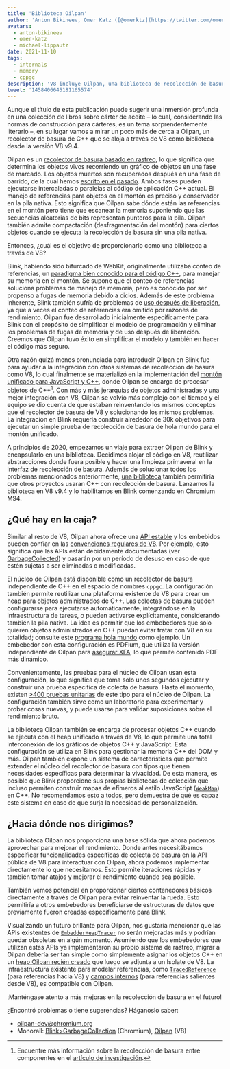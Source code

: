 ```yaml
---
title: 'Biblioteca Oilpan'
author: 'Anton Bikineev, Omer Katz ([@omerktz](https://twitter.com/omerktz)), y Michael Lippautz ([@mlippautz](https://twitter.com/mlippautz)), movedores de archivos eficientes y efectivos'
avatars:
  - anton-bikineev
  - omer-katz
  - michael-lippautz
date: 2021-11-10
tags:
  - internals
  - memory
  - cppgc
description: 'V8 incluye Oilpan, una biblioteca de recolección de basura para alojar memoria administrada de C++.'
tweet: '1458406645181165574'
---
```


Aunque el título de esta publicación puede sugerir una inmersión profunda en una colección de libros sobre cárter de aceite – lo cual, considerando las normas de construcción para cárteres, es un tema sorprendentemente literario –, en su lugar vamos a mirar un poco más de cerca a Oilpan, un recolector de basura de C++ que se aloja a través de V8 como biblioteca desde la versión V8 v9.4.

<!--truncate-->
Oilpan es un [recolector de basura basado en rastreo](https://es.wikipedia.org/wiki/Recolecci%C3%B3n_de_basura_por_trazado), lo que significa que determina los objetos vivos recorriendo un gráfico de objetos en una fase de marcado. Los objetos muertos son recuperados después en una fase de barrido, de la cual hemos [escrito en el pasado](https://v8.dev/blog/high-performance-cpp-gc). Ambos fases pueden ejecutarse intercaladas o paralelas al código de aplicación C++ actual. El manejo de referencias para objetos en el montón es preciso y conservador en la pila nativa. Esto significa que Oilpan sabe dónde están las referencias en el montón pero tiene que escanear la memoria suponiendo que las secuencias aleatorias de bits representan punteros para la pila. Oilpan también admite compactación (desfragmentación del montón) para ciertos objetos cuando se ejecuta la recolección de basura sin una pila nativa.

Entonces, ¿cuál es el objetivo de proporcionarlo como una biblioteca a través de V8?

Blink, habiendo sido bifurcado de WebKit, originalmente utilizaba conteo de referencias, un [paradigma bien conocido para el código C++](https://en.cppreference.com/w/cpp/memory/shared_ptr), para manejar su memoria en el montón. Se supone que el conteo de referencias soluciona problemas de manejo de memoria, pero es conocido por ser propenso a fugas de memoria debido a ciclos. Además de este problema inherente, Blink también sufría de problemas de [uso después de liberación](https://es.wikipedia.org/wiki/Puntero_colgante), ya que a veces el conteo de referencias era omitido por razones de rendimiento. Oilpan fue desarrollado inicialmente específicamente para Blink con el propósito de simplificar el modelo de programación y eliminar los problemas de fugas de memoria y de uso después de liberación. Creemos que Oilpan tuvo éxito en simplificar el modelo y también en hacer el código más seguro.

Otra razón quizá menos pronunciada para introducir Oilpan en Blink fue para ayudar a la integración con otros sistemas de recolección de basura como V8, lo cual finalmente se materializó en la implementación del [montón unificado para JavaScript y C++](https://v8.dev/blog/tracing-js-dom), donde Oilpan se encarga de procesar objetos de C++[^1]. Con más y más jerarquías de objetos administradas y una mejor integración con V8, Oilpan se volvió más complejo con el tiempo y el equipo se dio cuenta de que estaban reinventando los mismos conceptos que el recolector de basura de V8 y solucionando los mismos problemas. La integración en Blink requería construir alrededor de 30k objetivos para ejecutar un simple prueba de recolección de basura de hola mundo para el montón unificado.

A principios de 2020, empezamos un viaje para extraer Oilpan de Blink y encapsularlo en una biblioteca. Decidimos alojar el código en V8, reutilizar abstracciones donde fuera posible y hacer una limpieza primaveral en la interfaz de recolección de basura. Además de solucionar todos los problemas mencionados anteriormente, [una biblioteca](https://docs.google.com/document/d/1ylZ25WF82emOwmi_Pg-uU6BI1A-mIbX_MG9V87OFRD8/) también permitiría que otros proyectos usaran C++ con recolección de basura. Lanzamos la biblioteca en V8 v9.4 y lo habilitamos en Blink comenzando en Chromium M94.

## ¿Qué hay en la caja?

Similar al resto de V8, Oilpan ahora ofrece una [API estable](https://chromium.googlesource.com/v8/v8.git/+/HEAD/include/cppgc/) y los embebidos pueden confiar en las [convenciones regulares de V8](https://v8.dev/docs/api). Por ejemplo, esto significa que las APIs están debidamente documentadas (ver [GarbageCollected](https://chromium.googlesource.com/v8/v8.git/+/main/include/cppgc/garbage-collected.h#17)) y pasarán por un período de desuso en caso de que estén sujetas a ser eliminadas o modificadas.

El núcleo de Oilpan está disponible como un recolector de basura independiente de C++ en el espacio de nombres `cppgc`. La configuración también permite reutilizar una plataforma existente de V8 para crear un heap para objetos administrados de C++. Las colectas de basura pueden configurarse para ejecutarse automáticamente, integrándose en la infraestructura de tareas, o pueden activarse explícitamente, considerando también la pila nativa. La idea es permitir que los embebedores que solo quieren objetos administrados en C++ puedan evitar tratar con V8 en su totalidad; consulte este [programa hola mundo](https://chromium.googlesource.com/v8/v8.git/+/main/samples/cppgc/hello-world.cc) como ejemplo. Un embebedor con esta configuración es PDFium, que utiliza la versión independiente de Oilpan para [asegurar XFA](https://groups.google.com/a/chromium.org/g/chromium-dev/c/RAqBXZWsADo/m/9NH0uGqCAAAJ?utm_medium=email&utm_source=footer), lo que permite contenido PDF más dinámico.

Convenientemente, las pruebas para el núcleo de Oilpan usan esta configuración, lo que significa que toma solo unos segundos ejecutar y construir una prueba específica de colecta de basura. Hasta el momento, existen [>400 pruebas unitarias](https://source.chromium.org/chromium/chromium/src/+/main:v8/test/unittests/heap/cppgc/) de este tipo para el núcleo de Oilpan. La configuración también sirve como un laboratorio para experimentar y probar cosas nuevas, y puede usarse para validar suposiciones sobre el rendimiento bruto.

La biblioteca Oilpan también se encarga de procesar objetos C++ cuando se ejecuta con el heap unificado a través de V8, lo que permite una total interconexión de los gráficos de objetos C++ y JavaScript. Esta configuración se utiliza en Blink para gestionar la memoria C++ del DOM y más. Oilpan también expone un sistema de características que permite extender el núcleo del recolector de basura con tipos que tienen necesidades específicas para determinar la vivacidad. De esta manera, es posible que Blink proporcione sus propias bibliotecas de colección que incluso permiten construir mapas de efímeros al estilo JavaScript ([`WeakMap`](https://developer.mozilla.org/en-US/docs/Web/JavaScript/Reference/Global_Objects/WeakMap)) en C++. No recomendamos esto a todos, pero demuestra de qué es capaz este sistema en caso de que surja la necesidad de personalización.

## ¿Hacia dónde nos dirigimos?

La biblioteca Oilpan nos proporciona una base sólida que ahora podemos aprovechar para mejorar el rendimiento. Donde antes necesitábamos especificar funcionalidades específicas de colecta de basura en la API pública de V8 para interactuar con Oilpan, ahora podemos implementar directamente lo que necesitamos. Esto permite iteraciones rápidas y también tomar atajos y mejorar el rendimiento cuando sea posible.

También vemos potencial en proporcionar ciertos contenedores básicos directamente a través de Oilpan para evitar reinventar la rueda. Esto permitiría a otros embebedores beneficiarse de estructuras de datos que previamente fueron creadas específicamente para Blink.

Visualizando un futuro brillante para Oilpan, nos gustaría mencionar que las APIs existentes de [`EmbedderHeapTracer`](https://source.chromium.org/chromium/chromium/src/+/main:v8/include/v8-embedder-heap.h;l=75) no serán mejoradas más y podrían quedar obsoletas en algún momento. Asumiendo que los embebedores que utilizan estas APIs ya implementaron su propio sistema de rastreo, migrar a Oilpan debería ser tan simple como simplemente asignar los objetos C++ en un [heap Oilpan recién creado](https://source.chromium.org/chromium/chromium/src/+/main:v8/include/v8-cppgc.h;l=91) que luego se adjunta a un Isolate de V8. La infraestructura existente para modelar referencias, como [`TracedReference`](https://source.chromium.org/chromium/chromium/src/+/main:v8/include/v8-traced-handle.h;l=334) (para referencias hacia V8) y [campos internos](https://source.chromium.org/chromium/chromium/src/+/main:v8/include/v8-object.h;l=502) (para referencias salientes desde V8), es compatible con Oilpan.

¡Manténgase atento a más mejoras en la recolección de basura en el futuro!

¿Encontró problemas o tiene sugerencias? Háganoslo saber:

- [oilpan-dev@chromium.org](mailto:oilpan-dev@chromium.org)
- Monorail: [Blink>GarbageCollection](https://bugs.chromium.org/p/chromium/issues/entry?template=Defect+report+from+user&components=Blink%3EGarbageCollection) (Chromium), [Oilpan](https://bugs.chromium.org/p/v8/issues/entry?template=Defect+report+from+user&components=Oilpan) (V8)

[^1]: Encuentre más información sobre la recolección de basura entre componentes en el [artículo de investigación](https://research.google/pubs/pub48052/).
